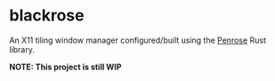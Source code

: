 # blackrose

An X11 tiling window manager configured/built using the [Penrose](https://github.com/sminez/penrose) Rust library.

**NOTE: This project is still WIP**
